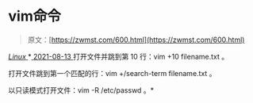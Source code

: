 <!--yml
category: 未分类
date: 0001-01-01 00:00:00
--->

# vim命令

> 原文：[https://zwmst.com/600.html](https://zwmst.com/600.html)

   [ *Linux* ](https://zwmst.com/linux)*[ <time datetime="2021-08-14T07:38:08+08:00"> 2021-08-13 </time> ](https://zwmst.com/600.html)  打开文件并跳到第 10 行：vim +10 filename.txt 。

打开文件跳到第一个匹配的行：vim +/search-term filename.txt 。

以只读模式打开文件：vim -R /etc/passwd 。*